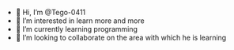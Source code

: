 - 👋 Hi, I’m @Tego-0411
- 👀 I’m interested in learn more and more
- 🌱 I’m currently learning programming
- 💞️ I’m looking to collaborate on the area with which he is learning

<!---
Tego-0411/Tego-0411 is a ✨ special ✨ repository because its `README.md` (this file) appears on your GitHub profile.
You can click the Preview link to take a look at your changes.
--->
